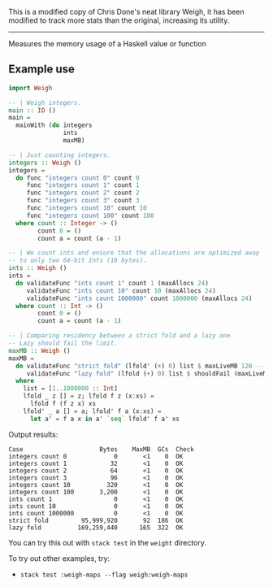 This is a modified copy of Chris Done's neat library Weigh, it has been modified to track more stats than the original, increasing its utility.

---

Measures the memory usage of a Haskell value or function

## Example use

``` haskell
import Weigh

-- | Weigh integers.
main :: IO ()
main =
  mainWith (do integers
               ints
               maxMB)

-- | Just counting integers.
integers :: Weigh ()
integers =
  do func "integers count 0" count 0
     func "integers count 1" count 1
     func "integers count 2" count 2
     func "integers count 3" count 3
     func "integers count 10" count 10
     func "integers count 100" count 100
  where count :: Integer -> ()
        count 0 = ()
        count a = count (a - 1)

-- | We count ints and ensure that the allocations are optimized away
-- to only two 64-bit Ints (16 bytes).
ints :: Weigh ()
ints =
  do validateFunc "ints count 1" count 1 (maxAllocs 24)
     validateFunc "ints count 10" count 10 (maxAllocs 24)
     validateFunc "ints count 1000000" count 1000000 (maxAllocs 24)
  where count :: Int -> ()
        count 0 = ()
        count a = count (a - 1)

-- | Comparing residency between a strict fold and a lazy one.
-- Lazy should fail the limit.
maxMB :: Weigh ()
maxMB =
  do validateFunc "strict fold" (lfold' (+) 0) list $ maxLiveMB 120 -- MB
     validateFunc "lazy fold" (lfold (+) 0) list $ shouldFail (maxLiveMB 120)
  where
    list = [1..1000000 :: Int]
    lfold _ z [] = z; lfold f z (x:xs) =
      lfold f (f z x) xs
    lfold' _ a [] = a; lfold' f a (x:xs) =
      let a' = f a x in a' `seq` lfold' f a' xs
```

Output results:

```
Case                     Bytes    MaxMB  GCs  Check
integers count 0             0       <1    0  OK
integers count 1            32       <1    0  OK
integers count 2            64       <1    0  OK
integers count 3            96       <1    0  OK
integers count 10          320       <1    0  OK
integers count 100       3,200       <1    0  OK
ints count 1                 0       <1    0  OK
ints count 10                0       <1    0  OK
ints count 1000000           0       <1    0  OK
strict fold         95,999,920       92  186  OK
lazy fold          169,259,440      165  322  OK
```

You can try this out with `stack test` in the `weight` directory.

To try out other examples, try:

* `stack test :weigh-maps --flag weigh:weigh-maps`
